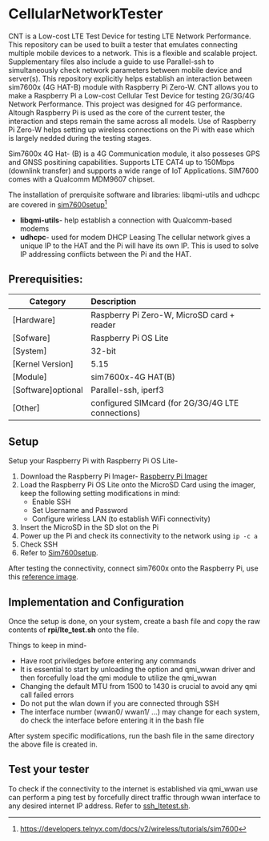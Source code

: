 # CellularNetworkTester

CNT is a Low-cost LTE Test Device for testing LTE Network Performance. This repository can be used to built a tester that emulates connecting multiple mobile devices to a network. This is a flexible and scalable project. Supplementary files also include a guide to use Parallel-ssh to simultaneously check network parameters between mobile device and server(s). This repository explicitly helps establish an interaction between sim7600x (4G HAT-B) module with Raspberry Pi Zero-W. CNT allows you to make a Raspberry Pi a Low-cost Cellular Test Device for testing 2G/3G/4G Network Performance. This project was designed for 4G performance. Altough Raspberry Pi is used as the core of the current tester, the interaction and steps remain the same across all models. Use of Raspberry Pi Zero-W helps setting up wireless connections on the Pi with ease which is largely nedded during the testing stages.  

Sim7600x 4G Hat- (B) is a 4G Communication module, it also posseses GPS and GNSS positining capabilities. Supports LTE CAT4 up to 150Mbps (downlink transfer) and supports a wide range of IoT Applications. SIM7600 comes with a Qualcomm MDM9607 chipset.

The installation of prerquisite software and libraries: libqmi-utils and udhcpc are covered in [sim7600setup](https://github.com/Beamlink/CellularNetworkTester/blob/main/sim7600setup)[^1]
- **libqmi-utils**- help establish a connection with Qualcomm-based modems
- **udhcpc**- used for modem DHCP Leasing 
The cellular network gives a unique IP to the HAT and the Pi will have its own IP. This is used to solve IP addressing conflicts between the Pi and the HAT.


## Prerequisities: 
| Category          | Description                                                                                       |
| ----------------- |:--------------------------------------------------------------------------------------------------|
| [Hardware]        | Raspberry Pi Zero-W, MicroSD card + reader                                                        |
| [Sofware]         | Raspberry Pi OS Lite                                                                              |
| [System]          | 32-bit                                                                                            |
| [Kernel Version]  | 5.15                                                                                              |
| [Module]          | sim7600x-4G HAT(B)                                                                                |
| [Software]optional| Parallel-ssh, iperf3                                                                              |
| [Other]           | configured SIMcard (for 2G/3G/4G LTE connections)                                                                                |

## Setup 

Setup your Raspberry Pi with Raspberry Pi OS Lite- 
1. Download the Raspberry Pi Imager- [Raspberry Pi Imager](https://www.raspberrypi.com/software/) 
2. Load the Raspberry Pi OS Lite onto the MicroSD Card using the imager, keep the following setting modifications in mind:
   - Enable SSH 
   - Set Username and Password 
   - Configure wirless LAN (to establish WiFi connectivity)
3. Insert the MicroSD in the SD slot on the Pi 
4. Power up the Pi and check its connectivity to the network using ``` ip -c a ```
5. Check SSH 
6. Refer to [Sim7600setup](https://github.com/Beamlink/CellularNetworkTester/blob/main/sim7600setup). 

After testing the connectivity, connect sim7600x onto the Raspberry Pi, use this [reference image](https://forums.raspberrypi.com/viewtopic.php?t=323177). 

## Implementation and Configuration

Once the setup is done, on your system, create a bash file and copy the raw contents of **rpi/lte_test.sh** onto the file. 

Things to keep in mind- 
- Have root priviledges before entering any commands
- It is essential to start by unloading the option and qmi_wwan driver and then forcefully load the qmi module to utilize the qmi_wwan 
- Changing the default MTU from 1500 to 1430 is crucial to avoid any qmi call failed errors
- Do not put the wlan down if you are connected through SSH 
- The interface number (wwan0/ wwan1/ ...) may change for each system, do check the interface before entering it in the bash file 

After system specific modifications, run the bash file in the same directory the above file is created in. 

## Test your tester 

To check if the connectivity to the internet is established via qmi_wwan use can perform a ping test by forcefully direct traffic through wwan interface to any desired internet IP address. Refer to [ssh_ltetest.sh](ssh_ltetest.sh). 


[^1]: https://developers.telnyx.com/docs/v2/wireless/tutorials/sim7600
